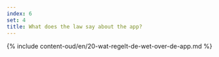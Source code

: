 ```yaml
---
index: 6
set: 4
title: What does the law say about the app?
---
```

{% include content-oud/en/20-wat-regelt-de-wet-over-de-app.md %}
